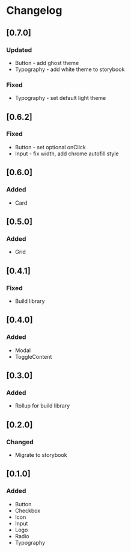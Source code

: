 # Changelog

## [0.7.0]
### Updated
- Button - add ghost theme
- Typography - add white theme to storybook
### Fixed
- Typography - set default light theme


## [0.6.2]
### Fixed
- Button - set optional onClick
- Input - fix width, add chrome autofill style

## [0.6.0]
### Added
- Card

## [0.5.0]
### Added
- Grid

## [0.4.1]
### Fixed
- Build library

## [0.4.0]
### Added
- Modal
- ToggleContent

## [0.3.0]
### Added
- Rollup for build library

## [0.2.0]
### Changed
- Migrate to storybook

## [0.1.0]
### Added
- Button
- Checkbox
- Icon
- Input
- Logo
- Radio
- Typography

